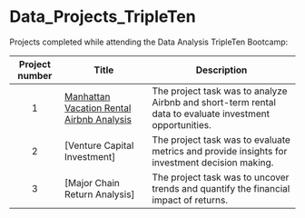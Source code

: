 # Data_Projects_TripleTen
Projects completed while attending the Data Analysis TripleTen Bootcamp:


| Project number | Title | Description |
| :-----------: | ----------- |----------- |
| 1 | [Manhattan Vacation Rental Airbnb Analysis](https://github.com/rezangeles/Manhattan-Vacation-Rentals---Investment-Analysis-Airbnb-) | The project task was to analyze Airbnb and short-term rental data to evaluate investment opportunities. |
| 2 | [Venture Capital Investment] | The project task was to evaluate metrics and provide insights for investment decision making.  |
| 3 | [Major Chain Return Analysis] | The project task was to uncover trends and quantify the financial impact of returns. |
